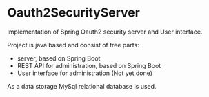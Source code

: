# Oauth2SecurityServer
Implementation of Spring Oauth2 security server and User interface. 

Project is java based and consist of tree parts:
- server, based on Spring Boot
- REST API for administration, based on Spring Boot
- User interface for administration (Not yet done)

As a data storage MySql relational database is used. 
